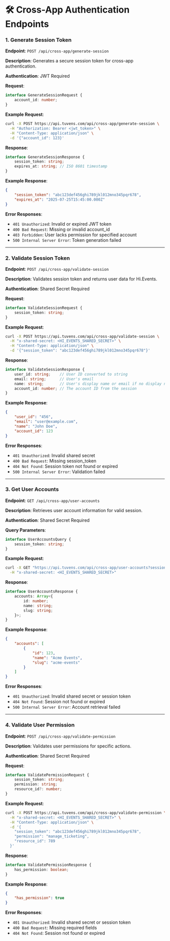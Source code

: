 # 🛠️ Cross-App Authentication Endpoints

### 1. Generate Session Token

**Endpoint**: `POST /api/cross-app/generate-session`

**Description**: Generates a secure session token for cross-app authentication.

**Authentication**: JWT Required

**Request**:
```typescript
interface GenerateSessionRequest {
    account_id: number;
}
```

**Example Request**:
```bash
curl -X POST https://api.tuvens.com/api/cross-app/generate-session \
  -H "Authorization: Bearer <jwt_token>" \
  -H "Content-Type: application/json" \
  -d '{"account_id": 123}'
```

**Response**:
```typescript
interface GenerateSessionResponse {
    session_token: string;
    expires_at: string; // ISO 8601 timestamp
}
```

**Example Response**:
```json
{
    "session_token": "abc123def456ghi789jkl012mno345pqr678",
    "expires_at": "2025-07-25T15:45:00.000Z"
}
```

**Error Responses**:
- `401 Unauthorized`: Invalid or expired JWT token
- `400 Bad Request`: Missing or invalid account_id
- `403 Forbidden`: User lacks permission for specified account
- `500 Internal Server Error`: Token generation failed

---

### 2. Validate Session Token

**Endpoint**: `POST /api/cross-app/validate-session`

**Description**: Validates session token and returns user data for Hi.Events.

**Authentication**: Shared Secret Required

**Request**:
```typescript
interface ValidateSessionRequest {
    session_token: string;
}
```

**Example Request**:
```bash
curl -X POST https://api.tuvens.com/api/cross-app/validate-session \
  -H "x-shared-secret: <HI_EVENTS_SHARED_SECRET>" \
  -H "Content-Type: application/json" \
  -d '{"session_token": "abc123def456ghi789jkl012mno345pqr678"}'
```

**Response**:
```typescript
interface ValidateSessionResponse {
    user_id: string;    // User ID converted to string
    email: string;      // User's email
    name: string;       // User's display name or email if no display name
    account_id: number; // The account ID from the session
}
```

**Example Response**:
```json
{
    "user_id": "456",
    "email": "user@example.com",
    "name": "John Doe",
    "account_id": 123
}
```

**Error Responses**:
- `401 Unauthorized`: Invalid shared secret
- `400 Bad Request`: Missing session_token
- `404 Not Found`: Session token not found or expired
- `500 Internal Server Error`: Validation failed

---

### 3. Get User Accounts

**Endpoint**: `GET /api/cross-app/user-accounts`

**Description**: Retrieves user account information for valid session.

**Authentication**: Shared Secret Required

**Query Parameters**:
```typescript
interface UserAccountsQuery {
    session_token: string;
}
```

**Example Request**:
```bash
curl -X GET "https://api.tuvens.com/api/cross-app/user-accounts?session_token=abc123def456ghi789jkl012mno345pqr678" \
  -H "x-shared-secret: <HI_EVENTS_SHARED_SECRET>"
```

**Response**:
```typescript
interface UserAccountsResponse {
    accounts: Array<{
        id: number;
        name: string;
        slug: string;
    }>;
}
```

**Example Response**:
```json
{
    "accounts": [
        {
            "id": 123,
            "name": "Acme Events",
            "slug": "acme-events"
        }
    ]
}
```

**Error Responses**:
- `401 Unauthorized`: Invalid shared secret or session token
- `404 Not Found`: Session not found or expired
- `500 Internal Server Error`: Account retrieval failed

---

### 4. Validate User Permission

**Endpoint**: `POST /api/cross-app/validate-permission`

**Description**: Validates user permissions for specific actions.

**Authentication**: Shared Secret Required

**Request**:
```typescript
interface ValidatePermissionRequest {
    session_token: string;
    permission: string;
    resource_id?: number;
}
```

**Example Request**:
```bash
curl -X POST https://api.tuvens.com/api/cross-app/validate-permission \
  -H "x-shared-secret: <HI_EVENTS_SHARED_SECRET>" \
  -H "Content-Type: application/json" \
  -d '{
    "session_token": "abc123def456ghi789jkl012mno345pqr678",
    "permission": "manage_ticketing",
    "resource_id": 789
  }'
```

**Response**:
```typescript
interface ValidatePermissionResponse {
    has_permission: boolean;
}
```

**Example Response**:
```json
{
    "has_permission": true
}
```

**Error Responses**:
- `401 Unauthorized`: Invalid shared secret or session token
- `400 Bad Request`: Missing required fields
- `404 Not Found`: Session not found or expired